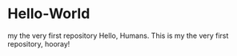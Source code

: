 # Hello-World
my the very first repository
Hello, Humans. 
This is my the very first repository, hooray!
